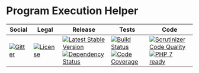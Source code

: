 # Program Execution Helper

<table>
<thead>
<tr>
<th>Social</th>
<th>Legal</th>
<th>Release</th>
<th>Tests</th>
<th>Code</th>
</tr>
</thead>
<tbody>
<tr>
<td>
<a href="https://gitter.im/SetBased/php-abc?utm_source=badge&utm_medium=badge&utm_campaign=pr-badge"><img src="https://badges.gitter.im/SetBased/php-abc.svg" alt="Gitter"/></a>
</td>
<td>
<a href="https://packagist.org/packages/setbased/helper-program-execution"><img src="https://poser.pugx.org/setbased/helper-program-execution/license" alt="License"/></a>
</td>
<td>
<a href="https://packagist.org/packages/setbased/helper-program-execution"><img src="https://poser.pugx.org/setbased/helper-program-execution/v/stable" alt="Latest Stable Version"/></a><br/>
<a href="https://www.versioneye.com/user/projects/5739956ba0ca35004baf963e"><img src="https://www.versioneye.com/user/projects/5739956ba0ca35004baf963e/badge.svg?style=flat" alt="Dependency Status"/></a>
</td>
<td>
<a href="https://travis-ci.org/SetBased/php-helper-program-execution"><img src="https://travis-ci.org/SetBased/php-helper-program-execution.svg?branch=master" alt="Build Status"/></a><br/>
<a href="https://scrutinizer-ci.com/g/SetBased/php-helper-program-execution/?branch=master"><img src="https://scrutinizer-ci.com/g/SetBased/php-helper-program-execution/badges/coverage.png?b=master" alt="Code Coverage"/></a>
</td>
<td>
<a href="https://scrutinizer-ci.com/g/SetBased/php-helper-program-execution/?branch=master"><img src="https://scrutinizer-ci.com/g/SetBased/php-helper-program-execution/badges/quality-score.png?b=master" alt="Scrutinizer Code Quality"/></a><br/>
<a href="https://travis-ci.org/SetBased/php-helper-program-execution"><img src="http://php7ready.timesplinter.ch/SetBased/php-helper-program-execution/badge.svg" alt="PHP 7 ready"/></a>
</td>
</tr>
</tbody>
</table>
